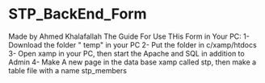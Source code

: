 # STP_BackEnd_Form
Made by Ahmed Khalafallah
The Guide For Use THis Form in Your PC:
1- Download the folder " temp" in your PC
2- Put the folder in c/xamp/htdocs
3- Open xamp in your PC, then start the Apache and SQL in addition to Admin
4- Make A new page in the data base xamp called stp, then make a table file with a name stp_members
